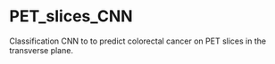 # PET_slices_CNN
 Classification CNN to to predict colorectal cancer on PET slices in the transverse plane.
